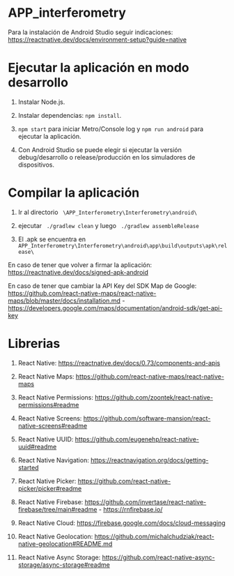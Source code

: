 # APP_interferometry

Para la instalación de Android Studio seguir indicaciones: https://reactnative.dev/docs/environment-setup?guide=native

# Ejecutar la aplicación en modo desarrollo

1. Instalar Node.js.

2. Instalar dependencias: `npm install`.

3. `npm start` para iniciar Metro/Console log y `npm run android` para ejecutar la aplicación.

4. Con Android Studio se puede elegir si ejecutar la versión debug/desarrollo o release/producción en los simuladores de dispositivos.

# Compilar la aplicación


1. Ir al directorio ` \APP_Interferometry\Interferometry\android\`
 
2. ejecutar  ` ./gradlew clean` y luego ` ./gradlew assembleRelease`

3. El .apk se encuentra en ` APP_Interferometry\Interferometry\android\app\build\outputs\apk\release\`

En caso de tener que volver a firmar la aplicación: https://reactnative.dev/docs/signed-apk-android

En caso de tener que cambiar la API Key del SDK Map de Google: https://github.com/react-native-maps/react-native-maps/blob/master/docs/installation.md - https://developers.google.com/maps/documentation/android-sdk/get-api-key


# Librerias

1. React Native: https://reactnative.dev/docs/0.73/components-and-apis

2. React Native Maps: https://github.com/react-native-maps/react-native-maps

3. React Native Permissions: https://github.com/zoontek/react-native-permissions#readme

4. React Native Screens: https://github.com/software-mansion/react-native-screens#readme

5. React Native UUID: https://github.com/eugenehp/react-native-uuid#readme

6. React Native Navigation: https://reactnavigation.org/docs/getting-started

7. React Native Picker: https://github.com/react-native-picker/picker#readme

8. React Native Firebase: https://github.com/invertase/react-native-firebase/tree/main#readme - https://rnfirebase.io/

9. React Native Cloud: https://firebase.google.com/docs/cloud-messaging 

10. React Native Geolocation: https://github.com/michalchudziak/react-native-geolocation#README.md

11. React Native Async Storage: https://github.com/react-native-async-storage/async-storage#readme


